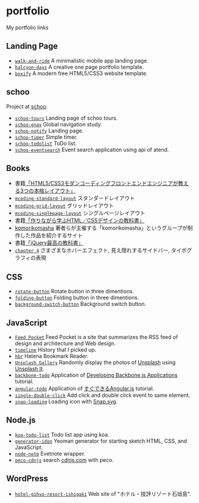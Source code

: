 # portfolio
My portfolio links

## Landing Page
 - [`walk-and-ride`](https://github.com/shgtkshruch/walk-and-ride) A minimalistic mobile app landing page.
 - [`halcyon-days`](https://github.com/shgtkshruch/halcyon-days) A creative one page portfolio template.
 - [`boxify`](https://github.com/shgtkshruch/boxify) A modern free HTML5/CSS3 website template.

## schoo
Project at [schoo](https://schoo.jp/).
 - [`schoo-tours`](https://github.com/shgtkshruch/schoo-tours) Landing page of schoo tours.
 - [`schoo-gnav`](https://github.com/shgtkshruch/schoo-gnav) Global navigation study.
 - [`schoo-notify`](https://github.com/shgtkshruch/schoo-notify) Landing page.
 - [`schoo-timer`](https://github.com/shgtkshruch/schoo-timer) Simple timer.
 - [`schoo-todolist`](https://github.com/shgtkshruch/schoo-todolist) ToDo list.
 - [`schoo-eventsearch`](https://github.com/shgtkshruch/schoo-eventsearch) Event search application using api of atend.

## Books
 - 書籍[「HTML5/CSS3モダンコーディングフロントエンドエンジニアが教える3つの本格レイアウト」](http://www.shoeisha.co.jp/book/detail/9784798141572)
  - [`mcoding-standard-layout`](https://github.com/shgtkshruch/mcoding-standard-layout) スタンダードレイアウト
  - [`mcoding-grid-layout`](https://github.com/shgtkshruch/mcoding-grid-layout) グリッドレイアウト
  - [`mcoding-singlepage-layout`](https://github.com/shgtkshruch/mcoding-singlepage-layout) シングルページレイアウト
 - 書籍[「作りながら学ぶHTML／CSSデザインの教科書」](http://htmlcss.cat-speak.net/)
  - [komorikomasha](https://github.com/shgtkshruch/htmlcss-design-textbook) 著者らが主催する「komorikomasha」というグループが制作した作品を紹介するサイト
 - 書籍[「jQuery最高の教科書」](http://jquery.shiftbrain.co.jp/)
  - [`chapter 4`](https://github.com/shgtkshruch/jquery-best-textbook-chapter4) さまざまなホバーエフェクト, 見え隠れするサイドバー, タイポグラフィの表現

## CSS
- [`rotate-button`](https://github.com/shgtkshruch/rotate-button) Rotate button in three dimentions.
- [`folding-button`](https://github.com/shgtkshruch/folding-button) Folding button in three dimentions.
- [`background-switch-button`](https://github.com/shgtkshruch/background-switch-button) Background switch button.

## JavaScript
 - [`Feed Pocket`](https://github.com/shgtkshruch/feed-pocket) Feed Pocket is a site that summarizes the RSS feed of design and architecture and Web design.
 - [`timeline`](https://github.com/shgtkshruch/timeline) History that I picked up.
 - [`hbr`](https://github.com/shgtkshruch/hbr) Hatena Bookmark Reader.
 - [`Unsplash Gallery`](https://github.com/shgtkshruch/unsplash-gallery) Randomly display the photos of [Unsplash](https://unsplash.com/) using [Unsplash It](https://unsplash.it/).
 - [`backbone-todo`](https://github.com/shgtkshruch/backbone-todo) Application of [Developing Backbone.js Applications](http://shop.oreilly.com/product/0636920025344.do) tutorial.
 - [`angular-todo`](https://github.com/shgtkshruch/angular-todo) Application of [すぐできるAngular.js](http://8th713.github.io/LearnAngularJS/#/) tutorial.
 - [`single-double-click`](https://github.com/shgtkshruch/single-double-click) Add click and double click event to same element.
 - [`snap-loading`](https://github.com/shgtkshruch/snap-loading) Loading icon with [Snap.svg](http://snapsvg.io/).

## Node.js
 - [`koa-todo-list`](https://github.com/shgtkshruch/koa-todo-list) Todo list app using koa.
 - [`generator-idon`](https://github.com/shgtkshruch/generator-idon) Yeoman generator for starting sketch HTML, CSS, and JavaScript.
 - [`node-note`](https://github.com/shgtkshruch/node-note) Evetnote wrapper.
 - [`peco-cdnjs`](https://github.com/shgtkshruch/peco-cdnjs) search [cdnjs.com](https://cdnjs.com/) with peco. 


## WordPress
 - [`hotel-gihyo-resort-ishigaki`](https://github.com/shgtkshruch/hotel-gihyo-resort-ishigaki) Web site of "ホテル・技評リゾート石垣島".
